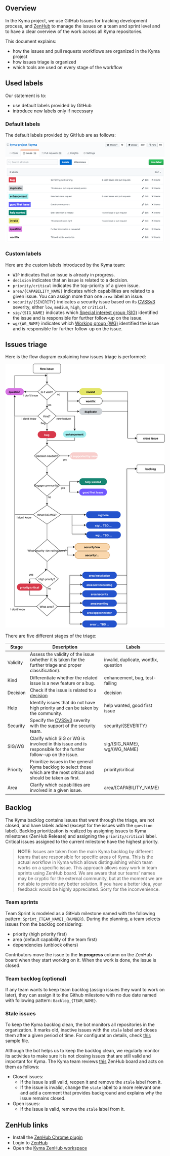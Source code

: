 ## Overview

In the Kyma project, we use GitHub Issues for tracking development process, and [ZenHub](https://zenhub.com) to manage the issues on a team and sprint level and to have a clear overview of the work across all Kyma repositories.

This document explains:
- how the issues and pull requests workflows are organized in the Kyma project
- how issues triage is organized
- which tools are used on every stage of the workflow

## Used labels

Our statement is to:
* use default labels provided by GitHub
* introduce new labels only if necessary

### Default labels

The default labels provided by GitHub are as follows:

![](assets/default_labels.png)

### Custom labels

Here are the custom labels introduced by the Kyma team:

* `WIP` indicates that an issue is already in progress.
* `decision` indicates that an issue is related to a decision.
* `priority/critical` indicates the top-priority of a given issue.
* `area/{CAPABILITY_NAME}` indicates which capabilities are related to a given issue. You can assign more than one `area` label an issue.
* `security/{SEVERITY}` indicates a security issue based on its [CVSSv3](https://www.first.org/cvss/calculator/3.0) severity, either `low`, `medium`, `high`, or `critical`.
* `sig/{SIG_NAME}` indicates which [Special interest group (SIG)](./sig-and-wg/README.md) identified the issue and is responsible for further follow-up on the issue.
* `wg/{WG_NAME}` indicates which [Working group (WG)](./sig-and-wg/README.md) identified the issue and is responsible for further follow-up on the issue.

## Issues triage

Here is the flow diagram explaining how issues triage is performed:

![](assets/kyma-triage.svg)

There are five different stages of the triage:

| Stage | Description | Labels |
|--------- |----------|---------|
| Validity | Assess the validity of the issue (whether it is taken for the further triage and proper classification). | invalid, duplicate, wontfix, question |
| Kind | Differentiate whether the related issue is a new feature or a bug. | enhancement, bug, test-failing |
| Decision | Check if the issue is related to a [decision](governance.md#decision-making) | decision |
| Help | Identify issues that do not have high priority and can be taken by the community. | help wanted, good first issue|
| Security | Specify the [CVSSv3](https://www.first.org/cvss/calculator/3.0) severity with the support of the security team. | security/{SEVERITY} |
| SIG/WG | Clarify which SIG or WG is involved in this issue and is responsible for the further follow-up on the issue. | sig/{SIG_NAME}, wg/{WG_NAME}|
| Priority | Prioritize issues in the general Kyma backlog to select those which are the most critical and should be taken as first. | priority/critical |
| Area | Clarify which capabilities are involved in a given issue. | area/{CAPABILITY_NAME} |

## Backlog

The Kyma backlog contains issues that went through the triage, are not closed, and have labels added (except for the issues with the `question` label). Backlog prioritization is realized by assigning issues to Kyma milestones (ZenHub Release) and assigning the `priority/critical` label. Critical issues assigned to the current milestone have the highest priority.

>**NOTE**: Issues are taken from the main Kyma backlog by different teams that are responsible for specific areas of Kyma. This is the actual workflow in Kyma which allows distinguishing which team works on a specific issue. This approach allows easy work in team sprints using ZenHub board. We are aware that our teams' names may be cryptic for the external community, but at the moment we are not able to provide any better solution. If you have a better idea, your feedback would be highly appreciated. Sorry for the inconvenience.

### Team sprints
Team Sprint is modeled as a GitHub milestone named with the following pattern: `Sprint_{TEAM_NAME}_{NUMBER}`. During the planning, a team selects issues from the backlog considering:
- priority (high priority first)
- area (default capability of the team first)
- dependencies (unblock others)

Contributors move the issue to the **In progress** column on the ZenHub board when they start working on it. When the work is done, the issue is closed.

### Team backlog (optional)
If any team wants to keep team backlog (assign issues they want to work on later), they can assign it to the Github milestone with no due date named with following pattern: `Backlog_{TEAM_NAME}`.

### Stale issues

To keep the Kyma backlog clean, the bot monitors all repositories in the organization. It marks old, inactive issues with the `stale` label and closes them after a given period of time. For configuration details, check [this](https://github.com/kyma-project/kyma/blob/master/.github/stale.yml) sample file.

Although the bot helps us to keep the backlog clean, we regularly monitor its activities to make sure it is not closing issues that are still valid and important for Kyma. The Kyma team reviews [this](https://app.zenhub.com/workspaces/kyma---all-repositories-5b6d5985084045741e744dea/boards?labels=stale&showPRs=false) ZenHub board and acts on them as follows:
- Closed issues:
  - If the issue is still valid, reopen it and remove the `stale` label from it.
  -  If the issue is invalid, change the `stale` label to a more relevant one and add a comment that provides background and explains why the issue remains closed.
- Open issues:
  -  If the issue is valid, remove the `stale` label from it.

## ZenHub links

* Install the [ZenHub Chrome plugin](https://chrome.google.com/webstore/detail/zenhub-for-github/ogcgkffhplmphkaahpmffcafajaocjbd)
* Login to [ZenHub](https://www.zenhub.com/)
* Open the [Kyma ZenHub workspace](https://app.zenhub.com/workspace/o/kyma-project/kyma)
